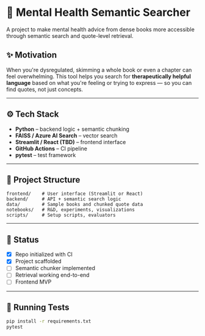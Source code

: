 # 🧠 Mental Health Semantic Searcher

A project to make mental health advice from dense books more accessible through semantic search and quote-level retrieval.

## ✨ Motivation

When you're dysregulated, skimming a whole book or even a chapter can feel overwhelming. This tool helps you search for **therapeutically helpful language** based on what you're feeling or trying to express — so you can find quotes, not just concepts.

---

## ⚙️ Tech Stack

- **Python** – backend logic + semantic chunking
- **FAISS / Azure AI Search** – vector search
- **Streamlit / React (TBD)** – frontend interface
- **GitHub Actions** – CI pipeline
- **pytest** – test framework

---

## 📂 Project Structure

```
frontend/    # User interface (Streamlit or React)
backend/     # API + semantic search logic
data/        # Sample books and chunked quote data
notebooks/   # R&D, experiments, visualizations
scripts/     # Setup scripts, evaluators
```

---

## 🚧 Status

- [x] Repo initialized with CI
- [x] Project scaffolded
- [ ] Semantic chunker implemented
- [ ] Retrieval working end-to-end
- [ ] Frontend MVP

---

## 🧪 Running Tests

```bash
pip install -r requirements.txt
pytest
